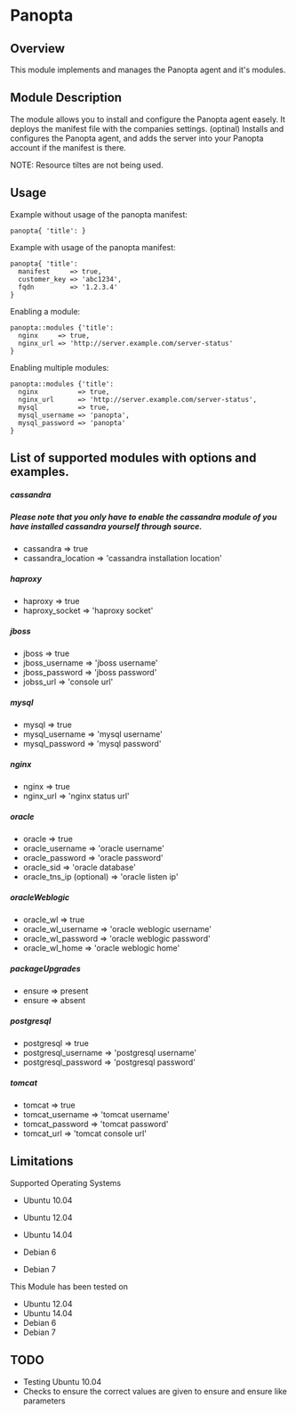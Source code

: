 # Panopta


## Overview

This module implements and manages the Panopta agent and it's modules.

## Module Description

The module allows you to install and configure the Panopta agent easely.
It deploys the manifest file with the companies settings. (optinal)
Installs and configures the Panopta agent, and adds the server into your Panopta account if the manifest is there.

NOTE: Resource tiltes are not being used.

## Usage

Example without usage of the panopta manifest:
```puppet
panopta{ 'title': }
```

Example with usage of the panopta manifest:
```puppet
panopta{ 'title':
  manifest     => true,
  customer_key => 'abc1234',
  fqdn         => '1.2.3.4'
}
```

Enabling a module:
```puppet
panopta::modules {'title':
  nginx     => true,
  nginx_url => 'http://server.example.com/server-status'
}
```

Enabling multiple modules:
```puppet
panopta::modules {'title':
  nginx          => true,
  nginx_url      => 'http://server.example.com/server-status',
  mysql          => true,
  mysql_username => 'panopta',
  mysql_password => 'panopta'
}
```

## List of supported modules with options and examples.

##### cassandra
##### Please note that you only have to enable the cassandra module of you have installed cassandra yourself through source.
- cassandra => true
- cassandra_location => 'cassandra installation location'

##### haproxy
- haproxy => true
- haproxy_socket => 'haproxy socket'

##### jboss
- jboss => true
- jboss_username => 'jboss username'
- jboss_password => 'jboss password'
- jobss_url      => 'console url'

##### mysql
- mysql => true
- mysql_username => 'mysql username'
- mysql_password => 'mysql password'

##### nginx
- nginx => true
- nginx_url => 'nginx status url'

##### oracle
- oracle => true
- oracle_username => 'oracle username'
- oracle_password => 'oracle password'
- oracle_sid      => 'oracle database'
- oracle_tns_ip (optional) => 'oracle listen ip'

##### oracleWeblogic
- oracle_wl => true
- oracle_wl_username => 'oracle weblogic username'
- oracle_wl_password => 'oracle weblogic password'
- oracle_wl_home     => 'oracle weblogic home'

##### packageUpgrades
- ensure => present
- ensure => absent

##### postgresql
- postgresql => true
- postgresql_username => 'postgresql username'
- postgresql_password => 'postgresql password'

##### tomcat
- tomcat => true
- tomcat_username => 'tomcat username'
- tomcat_password => 'tomcat password'
- tomcat_url      => 'tomcat console url'

## Limitations
Supported Operating Systems

* Ubuntu 10.04
* Ubuntu 12.04
* Ubuntu 14.04

* Debian 6
* Debian 7

This Module has been tested on

* Ubuntu 12.04
* Ubuntu 14.04
* Debian 6
* Debian 7

## TODO
* Testing Ubuntu 10.04
* Checks to ensure the correct values are given to ensure and ensure like parameters
